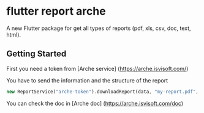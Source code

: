 # flutter report arche

A new Flutter package for get all types of reports (pdf, xls, csv, doc, text, html).

## Getting Started

First you need a token from [Arche service] (https://arche.isvisoft.com/)

You have to send the information and the structure of the report

```dart
new ReportService("arche-token").downloadReport(data, "my-report.pdf", true);
```

You can check the doc in [Arche doc] (https://arche.isvisoft.com/doc)
